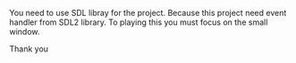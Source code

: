 You need to use SDL libray for the project. Because this project need event handler from SDL2 library. To playing this you must focus on the small window.

Thank you
